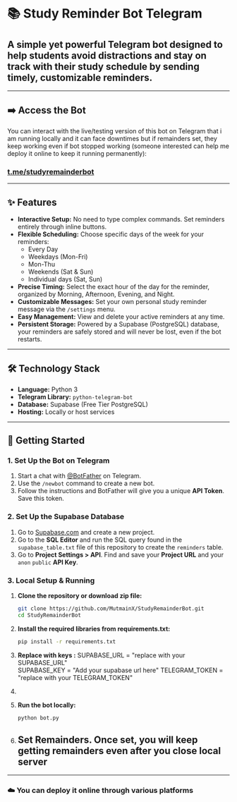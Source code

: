 # 📚 Study Reminder Bot Telegram


## A simple yet powerful Telegram bot designed to help students **avoid distractions** and stay on track with their study schedule by sending timely, customizable reminders.


---

## ➡️ Access the Bot

You can interact with the live/testing version of this bot on Telegram that i am running locally and it can face downtimes but if remainders set, they keep working even if bot stopped working (someone interested can help me deploy it online to keep it running permanently):

### **[t.me/studyremainderbot](https://t.me/studyremainderbot)**

---

## ✨ Features

- **Interactive Setup:** No need to type complex commands. Set reminders entirely through inline buttons.
- **Flexible Scheduling:** Choose specific days of the week for your reminders:
  - Every Day
  - Weekdays (Mon-Fri)
  - Mon-Thu
  - Weekends (Sat & Sun)
  - Individual days (Sat, Sun)
- **Precise Timing:** Select the exact hour of the day for the reminder, organized by Morning, Afternoon, Evening, and Night.
- **Customizable Messages:** Set your own personal study reminder message via the `/settings` menu.
- **Easy Management:** View and delete your active reminders at any time.
- **Persistent Storage:** Powered by a Supabase (PostgreSQL) database, your reminders are safely stored and will never be lost, even if the bot restarts.

---

## 🛠️ Technology Stack

- **Language:** Python 3
- **Telegram Library:** `python-telegram-bot`
- **Database:** Supabase (Free Tier PostgreSQL)
- **Hosting:** Locally or host services

---

## 🚀 Getting Started

### 1. Set Up the Bot on Telegram

1.  Start a chat with [@BotFather](https://t.me/BotFather) on Telegram.
2.  Use the `/newbot` command to create a new bot.
3.  Follow the instructions and BotFather will give you a unique **API Token**. Save this token.

### 2. Set Up the Supabase Database

1.  Go to [Supabase.com](https://supabase.com) and create a new project.
2.  Go to the **SQL Editor** and run the SQL query found in the `supabase_table.txt` file of this repository to create the `reminders` table.
3.  Go to **Project Settings > API**. Find and save your **Project URL** and your `anon` `public` **API Key**.

### 3. Local Setup & Running

1.  **Clone the repository or download zip file:**
    ```bash
    git clone https://github.com/MutmainX/StudyRemainderBot.git
    cd StudyRemainderBot
    ```

2.  **Install the required libraries from requirements.txt:**
    ```bash
    pip install -r requirements.txt
    ```

4.  **Replace with keys :**
SUPABASE_URL = "replace with your SUPABASE_URL"  
SUPABASE_KEY = "Add your supabase url here" 
TELEGRAM_TOKEN = "replace with your TELEGRAM_TOKEN"  
6.  

7.  **Run the bot locally:**
    ```bash
    python bot.py
    ```
8.  ## Set Remainders. Once set, you will keep getting remainders even after you close local server
---

### ☁️ You can deploy it online through various platforms

